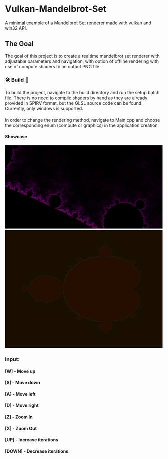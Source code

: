 # Vulkan-Mandelbrot-Set
A minimal example of a Mandelbrot Set renderer made with vulkan and win32 API.
## The Goal
The goal of this project is to create a realtime mandelbrot set renderer with adjustable parameters and navigation, with
option of offline rendering with use of compute shaders to an output PNG file.
### 🛠️ Build 🧰
To build the project, navigate to the build directory and run the setup batch file. There is no need to compile shaders by hand as they are already provided in SPIRV format, but the GLSL source code can be found. Currently, only windows is supported.
####
In order to change the rendering method, navigate to Main.cpp and choose the corresponding enum (compute or graphics) in the application creation.
#### Showcase
![10kIters](https://github.com/CzekoladowyKocur/Vulkan-Mandelbrot-Set/blob/master/showcase/TenThousandIterations.png)
![OfflineRendering](https://github.com/CzekoladowyKocur/Vulkan-Mandelbrot-Set/blob/master/showcase/ComputeMandelbrot.png)
### Input:
#### [W] - Move up
#### [S] - Move down
#### [A] - Move left
#### [D] - Move right
#### [Z] - Zoom In       
#### [X] - Zoom Out
#### [UP] - Increase iterations
#### [DOWN] - Decrease iterations
